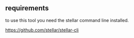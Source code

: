 

## requirements

to use this tool you need the stellar command line installed.

https://github.com/stellar/stellar-cli

